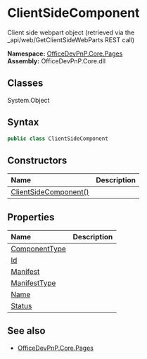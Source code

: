 # ClientSideComponent
Client side webpart object (retrieved via the _api/web/GetClientSideWebParts REST call)  

**Namespace:** [OfficeDevPnP.Core.Pages](OfficeDevPnP.Core.Pages.md)  
**Assembly:** OfficeDevPnP.Core.dll  
## Classes
System.Object  
## Syntax
```C#
public class ClientSideComponent
```
## Constructors
|**Name**|**Description**|
|:-----|:-----|
| [ClientSideComponent()](ClientSideComponentconstructor1details.md) | 
## Properties
|**Name**|**Description**|
|:-----|:-----|
| [ComponentType](ClientSideComponent.ComponentType.md) | 
| [Id](ClientSideComponent.Id.md) | 
| [Manifest](ClientSideComponent.Manifest.md) | 
| [ManifestType](ClientSideComponent.ManifestType.md) | 
| [Name](ClientSideComponent.Name.md) | 
| [Status](ClientSideComponent.Status.md) | 
## See also
- [OfficeDevPnP.Core.Pages](OfficeDevPnP.Core.Pages.md)
